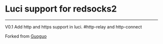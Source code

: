 # Luci support for redsocks2


-------
V0.1 
Add http and https support in luci. #http-relay and http-connect



Forked from [Guoguo](https://github.com/981213)
